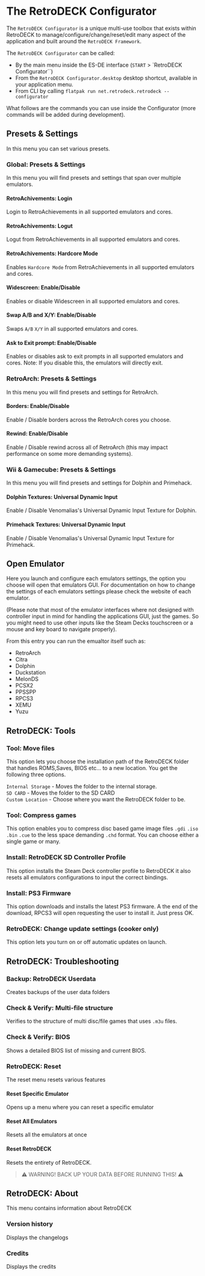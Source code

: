 # The RetroDECK Configurator

The `RetroDECK Configurator` is a unique multi-use toolbox that exists within RetroDECK to manage/configure/change/reset/edit many aspect of the application and built around the `RetroDECK Framework`.

The `RetroDECK Configurator` can be called:

* By the main menu inside the ES-DE interface (`START` > `RetroDECK Configurator``)
* From the `RetroDECK Configurator.desktop` desktop shortcut, available in your application menu.
* From CLI by calling `flatpak run net.retrodeck.retrodeck --configurator`

What follows are the commands you can use inside the Configurator (more commands will be added during development).

## Presets & Settings

In this menu you can set various presets.

### Global: Presets & Settings
In this menu you will find presets and settings that span over multiple emulators.

#### RetroAchivements: Login
Login to RetroAchievements in all supported emulators and cores.

#### RetroAchivements: Logut
Logut from RetroAchievements in all supported emulators and cores.

#### RetroAchivements: Hardcore Mode
Enables `Hardcore Mode` from RetroAchievements in all supported emulators and cores.

#### Widescreen: Enable/Disable
Enables or disable Widescreen in all supported emulators and cores.

#### Swap A/B and X/Y: Enable/Disable
Swaps `A/B` `X/Y` in all supported emulators and cores.

#### Ask to Exit prompt: Enable/Disable
Enables or disables ask to exit prompts in all supported emulators and cores.
Note: If you disable this, the emulators will directly exit.

### RetroArch: Presets & Settings
In this menu you will find presets and settings for RetroArch.

#### Borders: Enable/Disable

Enable / Disable borders across the RetroArch cores you choose.

#### Rewind: Enable/Disable

Enable / Disable rewind across all  of RetroArch (this may impact performance on some more demanding systems).

### Wii & Gamecube: Presets & Settings
In this menu you will find presets and settings for Dolphin and Primehack.

#### Dolphin Textures: Universal Dynamic Input
Enable / Disable Venomalias's Universal Dynamic Input Texture for Dolphin.

#### Primehack Textures: Universal Dynamic Input
Enable / Disable Venomalias's Universal Dynamic Input Texture for Primehack.

## Open Emulator
Here you launch and configure each emulators settings, the option you choose will open that emulators GUI. For documentation on how to change the settings of each emulators settings please check the website of each emulator.

(Please note that most of the emulator interfaces where not designed with controller input in mind for handling the applications GUI, just the games. So you might need to use other inputs like the Steam Decks touchscreen or a mouse and key board to navigate properly).

From this entry you can run the emualtor itself such as:

- RetroArch
- Citra
- Dolphin
- Duckstation
- MelonDS
- PCSX2
- PPSSPP
- RPCS3
- XEMU
- Yuzu

## RetroDECK: Tools

### Tool: Move files

This option lets you choose the installation path of the RetroDECK folder that handles ROMS,Saves, BIOS etc... to a new location.
You get the following three options.

`Internal Storage` - Moves the folder to the internal storage. <br>
`SD CARD` - Moves the folder to the SD CARD <br>
`Custom Location` - Choose where you want the RetroDECK folder to be.<br>

### Tool: Compress games
This option enables you to compress disc based game image files `.gdi` `.iso` `.bin` `.cue` to the less space demanding `.chd` format.
You can choose either a single game or many.

### Install: RetroDECK SD Controller Profile
This option installs the Steam Deck controller profile to RetroDECK it also resets all emulators configurations to input the correct bindings.

### Install: PS3 Firmware
This option downloads and installs the latest PS3 firmware. A the end of the download, RPCS3 will open requesting the user to install it. Just press OK.

### RetroDECK: Change update settings (cooker only)
This option lets you turn on or off automatic updates on launch.

## RetroDECK: Troubleshooting

### Backup: RetroDECK Userdata
Creates backups of the user data folders

### Check & Verify: Multi-file structure
Verifies to the structure of multi disc/file games that uses `.m3u` files.

### Check & Verify: BIOS
Shows a detailed BIOS list of missing and current BIOS.

### RetroDECK: Reset
The reset menu resets various features

#### Reset Specific Emulator
Opens up a menu where you can reset a specific emulator

#### Reset All Emulators
Resets all the emulators at once

#### Reset RetroDECK
Resets the entirety of RetroDECK.
> ⚠️ WARNING! BACK UP YOUR DATA BEFORE RUNNING THIS! ⚠️

## RetroDECK: About
This menu contains information about RetroDECK

### Version history
Displays the changelogs

### Credits
Displays the credits
